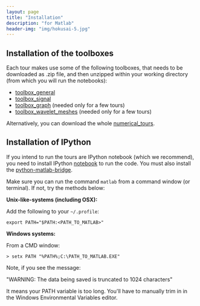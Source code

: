 ```yaml
---
layout: page
title: "Installation"
description: "for Matlab"
header-img: "img/hokusai-5.jpg"
---
```


Installation of the toolboxes
------------

Each tour makes use some of the following toolboxes, that needs to be downloaded as .zip file, and then unzipped within your working directory (from which you will run the notebooks):

* [toolbox_general](https://github.com/gpeyre/numerical-tours/raw/master/matlab/toolbox_general.zip)
* [toolbox_signal](https://github.com/gpeyre/numerical-tours/raw/master/matlab/toolbox_signal.zip)
* [toolbox_graph](https://github.com/gpeyre/numerical-tours/raw/master/matlab/toolbox_graph.zip) (needed only for a few tours)
* [toolbox_wavelet_meshes](https://github.com/gpeyre/numerical-tours/raw/master/matlab/toolbox_wavelet_meshes.zip) (needed only for a few tours)

Alternatively, you can download the whole [numerical_tours][1].

Installation of IPython
------------

If you intend to run the tours are IPython notebook (which we recommend), you need to install IPython [notebook][2] to run the code. You must also install the [python-matlab-bridge][3].

Make sure you can run the command `matlab` from a command window (or terminal).  If not, try the methods below:

__Unix-like-systems (including OSX):__

Add the following to your `~/.profile`:

`export PATH="$PATH:<PATH_TO_MATLAB>"`

__Windows systems:__

From a CMD window:

`> setx PATH "%PATH%;C:\PATH_TO_MATLAB.EXE"`

Note, if you see the message:

"WARNING: The data being saved is truncated to 1024 characters"

It means your PATH variable is too long. You'll have to manually trim in in the Windows Environmental Variables editor.

[1]: https://github.com/gpeyre/numerical-tours/archive/master.zip
[2]: http://ipython.org/install.html
[3]: http://arokem.github.io/python-matlab-bridge/
